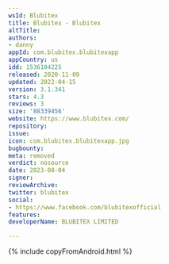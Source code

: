 ```yaml
---
wsId: Blubitex
title: Blubitex - Blubitex
altTitle: 
authors:
- danny
appId: com.blubitex.blubitexapp
appCountry: us
idd: 1536104225
released: 2020-11-09
updated: 2022-04-15
version: 3.1.341
stars: 4.3
reviews: 3
size: '88339456'
website: https://www.blubitex.com/
repository: 
issue: 
icon: com.blubitex.blubitexapp.jpg
bugbounty: 
meta: removed
verdict: nosource
date: 2023-08-04
signer: 
reviewArchive: 
twitter: blubitex
social:
- https://www.facebook.com/blubitexofficial
features: 
developerName: BLUBITEX LIMITED

---
```


 {% include copyFromAndroid.html %}